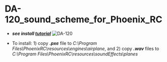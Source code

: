 # DA-120_sound_scheme_for_Phoenix_RC
  * ***see install [tutorial](#Tutorial)***
![DA-120](https://cdn.shopify.com/s/files/1/0826/8595/products/DA-120_1024x1024.jpg?v=1431524674)

<a id="Tutorial"></a>
 * To install: 1) copy ***.pxe*** file to *C:\Program Files\PhoenixRC\resources\engines\airplane*, and 2) copy ***.wav*** files to *C:\Program Files\PhoenixRC\resources\soundEffects\planes*
